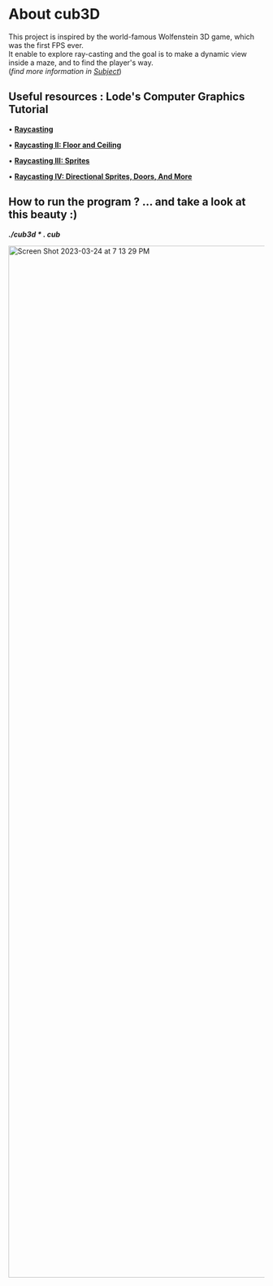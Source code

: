 # About cub3D
This project is inspired by the world-famous Wolfenstein 3D game, which was the first FPS ever. <br>
It enable to explore ray-casting and the goal is to make a dynamic view inside a maze, and to find the player's way. <br>
(*find more information in <a href = "https://github.com/svkhacha/cub3D/files/11062928/en.subject.pdf" blank="_blank">Subject</a>*)

## Useful resources : Lode's Computer Graphics Tutorial

• **<a href="https://lodev.org/cgtutor/raycasting.html" target="_blank">Raycasting</a>** <br>

• **<a href="https://lodev.org/cgtutor/raycasting2.html" target="_blank">Raycasting II: Floor and Ceiling</a>** <br>

• **<a href="https://lodev.org/cgtutor/raycasting3.html" target="_blank">Raycasting III: Sprites</a>** <br>

• **<a href="https://lodev.org/cgtutor/raycasting4.html" target="_blank">Raycasting IV: Directional Sprites, Doors, And More</a>** <br>

## How to run the program ? ... and take a look at this beauty :)
***./cub3d * . cub*** <br>

<img width="2031" alt="Screen Shot 2023-03-24 at 7 13 29 PM" src="https://user-images.githubusercontent.com/115194519/227566096-54e3e815-65f4-4888-9731-b55d6222e0ef.png">
